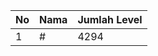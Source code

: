 | No | Nama            | Jumlah Level |
|----|-----------------|--------------|
| 1  | #    |    4294        |
